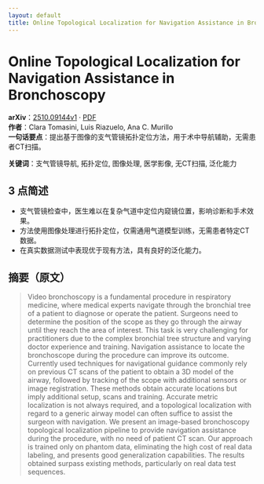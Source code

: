```yaml
---
layout: default
title: Online Topological Localization for Navigation Assistance in Bronchoscopy
---
```


# Online Topological Localization for Navigation Assistance in Bronchoscopy
**arXiv**：[2510.09144v1](https://arxiv.org/abs/2510.09144) · [PDF](https://arxiv.org/pdf/2510.09144.pdf)  
**作者**：Clara Tomasini, Luis Riazuelo, Ana C. Murillo  
**一句话要点**：提出基于图像的支气管镜拓扑定位方法，用于术中导航辅助，无需患者CT扫描。

**关键词**：支气管镜导航, 拓扑定位, 图像处理, 医学影像, 无CT扫描, 泛化能力

## 3 点简述
- 支气管镜检查中，医生难以在复杂气道中定位内窥镜位置，影响诊断和手术效果。
- 方法使用图像处理进行拓扑定位，仅需通用气道模型训练，无需患者特定CT数据。
- 在真实数据测试中表现优于现有方法，具有良好的泛化能力。

## 摘要（原文）

> Video bronchoscopy is a fundamental procedure in respiratory medicine, where
> medical experts navigate through the bronchial tree of a patient to diagnose or
> operate the patient. Surgeons need to determine the position of the scope as
> they go through the airway until they reach the area of interest. This task is
> very challenging for practitioners due to the complex bronchial tree structure
> and varying doctor experience and training. Navigation assistance to locate the
> bronchoscope during the procedure can improve its outcome. Currently used
> techniques for navigational guidance commonly rely on previous CT scans of the
> patient to obtain a 3D model of the airway, followed by tracking of the scope
> with additional sensors or image registration. These methods obtain accurate
> locations but imply additional setup, scans and training. Accurate metric
> localization is not always required, and a topological localization with regard
> to a generic airway model can often suffice to assist the surgeon with
> navigation. We present an image-based bronchoscopy topological localization
> pipeline to provide navigation assistance during the procedure, with no need of
> patient CT scan. Our approach is trained only on phantom data, eliminating the
> high cost of real data labeling, and presents good generalization capabilities.
> The results obtained surpass existing methods, particularly on real data test
> sequences.

